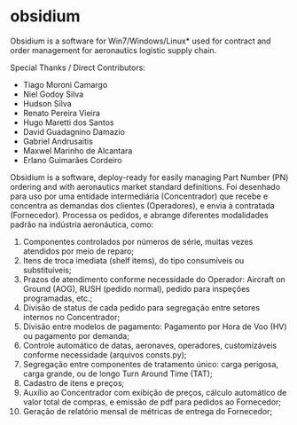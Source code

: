 # obsidium
Obsidium is a software for Win7/Windows/Linux* used for contract and order management for aeronautics logistic supply chain.


Special Thanks / Direct Contributors:

- Tiago Moroni Camargo
- Niel Godoy Silva
- Hudson Silva
- Renato Pereira Vieira
- Hugo Maretti dos Santos
- David Guadagnino Damazio
- Gabriel Andrusaitis
- Maxwel Marinho de Alcantara
- Erlano Guimarães Cordeiro



Obsidium is a software, deploy-ready for easily managing Part Number (PN) ordering and with aeronautics market standard definitions.
Foi desenhado para uso por uma entidade intermediária (Concentrador) que recebe e concentra as demandas dos clientes (Operadores), e envia à contratada (Fornecedor). Processa os pedidos, e abrange diferentes modalidades padrão na indústria aeronáutica, como:

1. Componentes controlados por números de série, muitas vezes atendidos por meio de reparo;
2. Itens de troca imediata (shelf items), do tipo consumíveis ou substituíveis;
3. Prazos de atendimento conforme necessidade do Operador: Aircraft on Ground (AOG), RUSH (pedido normal), pedido para inspeções programadas, etc.;
4. Divisão de status de cada pedido para segregação entre setores internos no Concentrador;
5. Divisão entre modelos de pagamento: Pagamento por Hora de Voo (HV) ou pagamento por demanda;
6. Controle automático de datas, aeronaves, operadores, customizáveis conforme necessidade (arquivos consts.py);
7. Segregação entre componentes de tratamento único: carga perigosa, carga grande, ou de longo Turn Around Time (TAT);
8. Cadastro de itens e preços;
9. Auxílio ao Concentrador com exibição de preços, cálculo automático de valor total de compras, e emissão de pdf para pedidos ao Fornecedor;
10. Geração de relatório mensal de métricas de entrega do Fornecedor;


